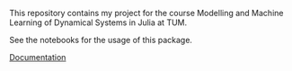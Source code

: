 This repository contains my project for the course Modelling and Machine Learning of Dynamical Systems in Julia at TUM.

See the notebooks for the usage of this package.

[Documentation](https://pascal99-git.github.io/TUMProject.jl/)
